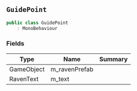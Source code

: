 ## `GuidePoint`

```csharp
public class GuidePoint
    : MonoBehaviour
```

### Fields

| Type | Name | Summary | 
| --- | --- | --- | 
| GameObject | m_ravenPrefab |  | 
| RavenText | m_text |  | 


